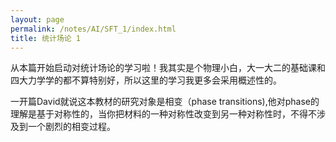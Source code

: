 ```yaml
---
layout: page
permalink: /notes/AI/SFT_1/index.html
title: 统计场论 1
---
```

从本篇开始启动对统计场论的学习啦！我其实是个物理小白，大一大二的基础课和四大力学学的都不算特别好，所以这里的学习我更多会采用概述性的。

一开篇David就说这本教材的研究对象是相变（phase transitions),他对phase的理解是基于对称性的，当你把材料的一种对称性改变到另一种对称性时，不得不涉及到一个剧烈的相变过程。
